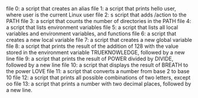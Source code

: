 file 0: a script that creates an alias
file 1: a script that prints hello user, where user is the current Linux user
file 2: s script that adds /action to the PATH
file 3: a script that counts the number of directories in the PATH
file 4: a script that lists environment variables
file 5: a script that lists all local variables and environment variables, and functions
file 6: a script that creates a new local variable
file 7: a script that creates a new global variable
file 8: a script that prints the result of the addition of 128 with the value stored in the environment variable TRUEKNOWLEDGE, followed by a new line
file 9: a script that prints the result of POWER divided by DIVIDE, followed by a new line
file 10: a script that displays the result of BREATH to the power LOVE
file 11: a script that converts a number from base 2 to base 10
file 12: a script that prints all possible combinations of two letters, except oo
file 13: a script that prints a number with two decimal places, followed by a new line.

